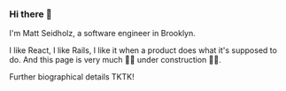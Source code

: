 ### Hi there 👋

I'm Matt Seidholz, a software engineer in Brooklyn.

I like React, I like Rails, I like it when a product does what it's supposed to do. And this page is very much 🚧🚧 under construction 🚧🚧. 

Further biographical details TKTK!

<!--
**seinwave/seinwave** is a ✨ _special_ ✨ repository because its `README.md` (this file) appears on your GitHub profile.

Here are some ideas to get you started:

- 🔭 I’m currently working on ...
- 🌱 I’m currently learning ...
- 👯 I’m looking to collaborate on ...
- 🤔 I’m looking for help with ...
- 💬 Ask me about ...
- 📫 How to reach me: ...
- 😄 Pronouns: ...
- ⚡ Fun fact: ...
-->

